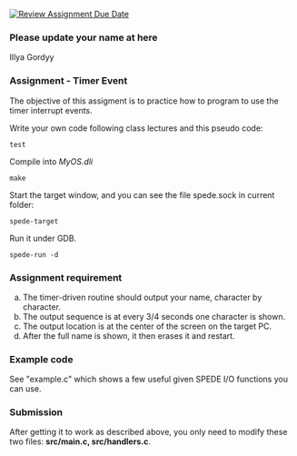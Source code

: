 [![Review Assignment Due Date](https://classroom.github.com/assets/deadline-readme-button-22041afd0340ce965d47ae6ef1cefeee28c7c493a6346c4f15d667ab976d596c.svg)](https://classroom.github.com/a/mmtD-63g)
### Please update your name at here

Illya Gordyy

<h3>Assignment - Timer Event</h3>

<p>
The objective of this assigment is to practice how to
program to use the timer interrupt events.
</p>

Write your own code following class lectures and this pseudo code:
```
test
```
Compile into <i>MyOS.dli</i>
```
make
```
Start the target window, and you can see the file spede.sock in current folder:
```
spede-target
```
Run it under GDB.
```
spede-run -d
```

### Assignment requirement
<ol type=a>
<li>The timer-driven routine should output your name, character by character.
<li>The output sequence is at every 3/4 seconds one character is shown.
<li>The output location is at the center of the screen on the target PC.
<li>After the full name is shown, it then erases it and restart.
</ol>

### Example code

See "example.c" which shows a few useful given SPEDE I/O functions you can use.

### Submission

After getting it to work as described above, you only need to modify these two files: <b>src/main.c, src/handlers.c</b>. 
